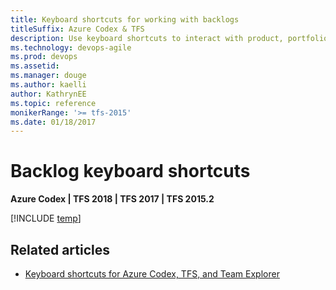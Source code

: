 ```yaml
---
title: Keyboard shortcuts for working with backlogs
titleSuffix: Azure Codex & TFS
description: Use keyboard shortcuts to interact with product, portfolio, and sprint backlogs   
ms.technology: devops-agile
ms.prod: devops
ms.assetid: 
ms.manager: douge
ms.author: kaelli
author: KathrynEE
ms.topic: reference
monikerRange: '>= tfs-2015'
ms.date: 01/18/2017
---
```


# Backlog keyboard shortcuts

**Azure Codex | TFS 2018 | TFS 2017 | TFS 2015.2**
  

[!INCLUDE [temp](../../_shared/keyboard-shortcuts/work-backlog-shortcuts.md)] 


## Related articles

- [Keyboard shortcuts for Azure Codex, TFS, and Team Explorer](../../collaborate/keyboard-shortcuts.md)



